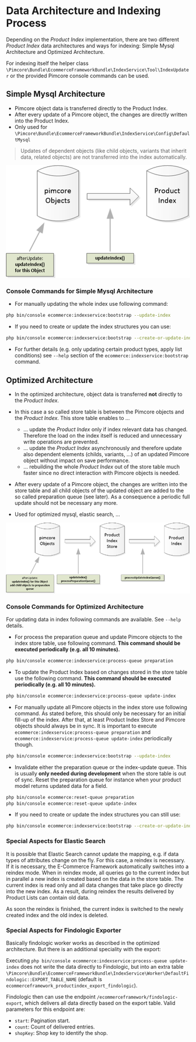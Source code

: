 # Data Architecture and Indexing Process
Depending on the *Product Index* implementation, there are two different *Product Index* data architectures and ways for 
indexing: Simple Mysql Architecture and Optimized Architecture. 

For indexing itself the helper class `\Pimcore\Bundle\EcommerceFrameworkBundle\IndexService\Tool\IndexUpdater` 
or the provided Pimcore console commands can be used. 


## Simple Mysql Architecture
- Pimcore object data is transferred directly to the Product Index. 
- After every update of a Pimcore object, the changes are directly written into the Product Index. 
- Only used for `\Pimcore\Bundle\EcommerceFrameworkBundle\IndexService\Config\DefaultMysql`

> Updates of dependent objects (like child objects, variants that inherit data, related objects) are not transferred 
> into the index automatically. 


![productindex-simple](../../img/productindex-simple.png)

### Console Commands for Simple Mysql Architecture

- For manually updating the whole index use following command: 
```bash
php bin/console ecommerce:indexservice:bootstrap --update-index
```

- If you need to create or update the index structures you can use:
```bash
php bin/console ecommerce:indexservice:bootstrap --create-or-update-index-structure
```

- For further details (e.g. only updating certain product types, apply list conditions) see `--help` section of the 
`ecommerce:indexservice:bootstrap` command. 



## Optimized Architecture
- In the optimized architecture, object data is transferred **not** directly to the *Product Index*. 
- In this case a so called store table is between the Pimcore objects and the *Product Index*. This store table enables to ...
   - ... update the *Product Index* only if index relevant data has changed. Therefore the load on the index itself is reduced 
         and unnecessary write operations are prevented. 
   - ... update the *Product Index* asynchronously and therefore update also dependent elements (childs, variants, ...) 
         of an updated Pimcore object without impact on save performance. 
   - ... rebuilding the whole *Product Index* out of the store table much faster since no direct interaction with 
         Pimcore objects is needed. 

- After every update of a Pimcore object, the changes are written into the store table and all child objects of the 
updated object are added to the so called preparation queue (see later). As a consequence a periodic full update 
should not be necessary any more.
- Used for optimized mysql, elastic search, ...

![productindex-optimized](../../img/productindex-optimized.png)


### Console Commands for Optimized Architecture

For updating data in index following commands are available. See `--help` details. 
- For process the preparation queue and update Pimcore objects to the index store table, use following command. 
**This command should be executed periodically (e.g. all 10 minutes).**

```bash
php bin/console ecommerce:indexservice:process-queue preparation
```

- To update the Product Index based on changes stored in the store table use the following command. 
**This command should be executed periodically (e.g. all 10 minutes).**

```bash
php bin/console ecommerce:indexservice:process-queue update-index
```

- For manually update all Pimcore objects in the index store use following command. As stated before, this should only be
  necessary for an initial fill-up of the index. After that, at least Product Index Store and Pimcore objects should always 
  be in sync. It is important to execute `ecommerce:indexservice:process-queue preparation` and 
  `ecommerce:indexservice:process-queue update-index` periodically though.
```bash
php bin/console ecommerce:indexservice:bootstrap --update-index
```

- Invalidate either the preparation queue or the index-update queue. This is usually **only needed during development** when 
  the store table is out of sync. Reset the preparation queue for instance when your product model 
  returns updated data for a field.
```bash
php bin/console ecommerce:reset-queue preparation
php bin/console ecommerce:reset-queue update-index
```

- If you need to create or update the index structures you can still use:
```bash
php bin/console ecommerce:indexservice:bootstrap --create-or-update-index-structure
```


### Special Aspects for Elastic Search
It is possible that Elastic Search cannot update the mapping, e.g. if data types of attributes change on the fly. 
For this case, a reindex is necessary. If it is necessary, the E-Commerce Framework automatically switches into a 
reindex mode. When in reindex mode, all queries go to the current index but in parallel a new index is created based 
on the data in the store table. The current index is read only and all data changes that take place go directly into 
the new index. As a result, during reindex the results delivered by Product Lists can contain old data. 
 
As soon the reindex is finished, the current index is switched to the newly created index and the old index is deleted.  

### Special Aspects for Findologic Exporter
Basically findologic worker works as described in the optimized architecture. But there is an additional speciality 
with the export: 

Executing `php bin/console ecommerce:indexservice:process-queue update-index` does not write the data directly to 
Findologic, but into an extra table 
`\Pimcore\Bundle\EcommerceFrameworkBundle\IndexService\Worker\DefaultFindologic::EXPORT_TABLE_NAME` 
(default is `ecommerceframework_productindex_export_findologic`). 

Findologic then can use the endpoint `/ecommerceframework/findologic-export`, which delivers all data directly based on 
the export table. Valid parameters for this endpoint are:
- `start`: Pagination start.
- `count`: Count of delivered entries.
- `shopKey`: Shop key to identify the shop. 
